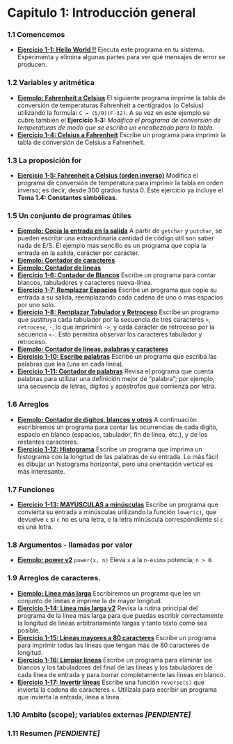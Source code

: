 # Capitulo 1: Introducción general

### 1.1 Comencemos
+ [**Ejercicio 1-1: Hello World !!**](/Capitulo-1/helloWorld.c) Ejecuta este programa en tu sistema. Experimenta y elimina algunas partes para ver qué mensajes de error se producen.

### 1.2 Variables y aritmética
+ [**Ejemplo: Fahrenheit a Celsius**](/Capitulo-1/fahrenheitToCelsius.c) El siguiente programa imprime la tabla de conversión de temperaturas Fahrenheit a centígrados (o Celsius) utilizando la formula: `C = (5/9)(F-32)`. A su vez en este ejemplo se cubre también el **Ejercicio 1-3:** *Modifica el programa de conversión de temperaturas de modo que se escriba un encabezado para la tabla*.
+ [**Ejercicio 1-4: Celsius a Fahrenheit**](/Capitulo-1/celsiusToFahrenheit.c) Escribe un programa para imprimir la tabla de conversión de Celsius a Fahrenheit.

### 1.3 La proposición for
+ [**Ejercicio 1-5: Fahrenheit a Celsius (orden inverso)**](/Capitulo-1/fahrenheitToCelsius3.c) Modifica el programa de conversión de temperatura para imprimir la tabla en orden inverso; es decir, desde 300 grados hasta 0. Este ejercicio ya incluye el **Tema 1.4: Constantes simbólicas**.

### 1.5 Un conjunto de programas útiles
+ [**Ejemplo: Copia la entrada en la salida**](/Capitulo-1/copyInToOut.c) A partir de `getchar` y `putchar`, se pueden escribir una extraordinaria cantidad de código útil son saber nada de E/S. El ejemplo mas sencillo es un programa que copia la entrada en la salida, carácter por carácter.
+ [**Ejemplo: Contador de caracteres**](/Capitulo-1/countCharacters.c)
+ [**Ejemplo: Contador de líneas**](/Capitulo-1/countLines.c)
+ [**Ejercicio 1-6: Contador de Blancos**](/Capitulo-1/countOthersCharacters.c) Escribe un programa para contar blancos, tabuladores y caracteres nueva-línea.
+ [**Ejercicio 1-7: Remplazar Espacios**](/Capitulo-1/replaceSpaces.c) Escribe un programa que copie su entrada a su salida, reemplazando cada cadena de uno o mas espacios por uno solo.
+ [**Ejercicio 1-8: Remplazar Tabulador y Retroceso**](/Capitulo-1/replaceCharacters.c) Escribe un programa que sustituya cada tabulador por la secuencia  de tres caracteres `>`, `retroceso`, `-`, lo que imprimirá `->`, y cada carácter de retroceso por la secuencia `<-`. Esto permitirá observar los caracteres tabulador y retroceso.
+ [**Ejemplo: Contador de líneas, palabras y caracteres**](/Capitulo-1/countWords.c)
+ [**Ejercicio 1-10: Escribe palabras**](/Capitulo-1/writeWords.c) Escribe un programa que escriba las palabras que lea (una en cada línea).
+ [**Ejercicio 1-11: Contador de palabras**](/Capitulo-1/countWords2.c) Revisa el programa que cuenta palabras para utilizar una definición mejor de “palabra”; por ejemplo, una secuencia de letras, dígitos y apóstrofos que comienza por letra.

### 1.6 Arreglos
+ [**Ejemplo: Contador de dígitos, blancos y otros**](/Capitulo-1/countOccurs.c) A continuación escribiremos un programa para contar las ocurrencias de cada digito, espacio en blanco (espacios, tabulador, fin de línea, etc.), y de los restantes caracteres.
+ [**Ejercicio 1-12: Histograma**](/Capitulo-1/wordLengthHistogram.c) Escribe un programa que imprima un histograma con la longitud de las palabras de su entrada. Lo más fácil es dibujar un histograma horizontal, pero una orientación vertical es más interesante.

### 1.7 Funciones
+ [**Ejercicio 1-13: MAYUSCULAS a minúsculas**](/Capitulo-1/toLowercase.c) Escribe un programa que convierta su entrada a minúsculas utilizando la función `lower(c)`, que devuelve `c` si `c` no es una letra, o la letra minúscula correspondiente si `c` es una letra.

### 1.8 Argumentos - llamadas por valor
+ [**Ejemplo: power v2**](/Capitulo-1/power.c) `power(x, n)` Eleva `x` a la `n-ésima` potencia; `n > 0`.

### 1.9 Arreglos de caracteres.
+ [**Ejemplo: Línea más larga**](/Capitulo-1/maxLine.c) Escribiremos un programa que lee un conjunto de líneas e imprime la de mayor longitud.
+ [**Ejercicio 1-14: Línea más larga v2**](/Capitulo-1/maxLine2.c) Revisa la rutina principal del programa de la línea mas larga para que puedas escribir correctamente la longitud de líneas arbitrariamente largas y tanto texto como sea posible.
+ [**Ejercicio 1-15: Líneas mayores a 80 caracteres**](/Capitulo-1/largerLine80.c) Escribe un programa para imprimir todas las líneas que tengan más de 80 caracteres de longitud.
+ [**Ejercicio 1-16: Limpiar líneas**](/Capitulo-1/deleteBlanks.c) Escribe un programa para eliminar los blancos y los tabuladores del final de las líneas y los tabuladores de cada línea de entrada y para borrar completamente las líneas en blanco.
+ [**Ejercicio 1-17: Invertir líneas**](/Capitulo-1/reverseLines.c) Escribe una función `reverse(s)` que invierta la cadena de caracteres `s`. Utilízala para escribir un programa que invierta la entrada, línea a línea.

### 1.10 Ambito (scope); variables externas *[PENDIENTE]*

### 1.11 Resumen *[PENDIENTE]*





